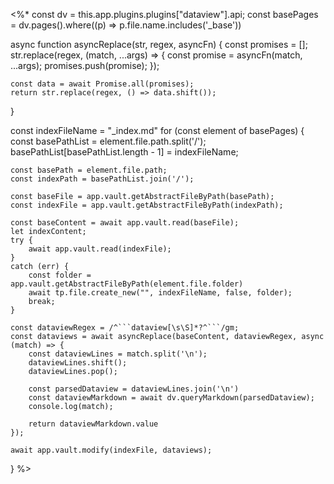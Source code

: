 <%*
const dv = this.app.plugins.plugins["dataview"].api;
const basePages = dv.pages().where((p) => p.file.name.includes('_base'))

async function asyncReplace(str, regex, asyncFn) {
    const promises = [];
    str.replace(regex, (match, ...args) => {
        const promise = asyncFn(match, ...args);
        promises.push(promise);
    });

    const data = await Promise.all(promises);
    return str.replace(regex, () => data.shift());
}

const indexFileName = "_index.md"
for (const element of basePages) {
	const basePathList = element.file.path.split('/');
	basePathList[basePathList.length - 1] = indexFileName;

	const basePath = element.file.path;
	const indexPath = basePathList.join('/');

	const baseFile = app.vault.getAbstractFileByPath(basePath);
	const indexFile = app.vault.getAbstractFileByPath(indexPath);

	const baseContent = await app.vault.read(baseFile);
	let indexContent;
	try {
		await app.vault.read(indexFile);
	}
	catch (err) {
		const folder = app.vault.getAbstractFileByPath(element.file.folder)
		await tp.file.create_new("", indexFileName, false, folder);
		break;
	}

	const dataviewRegex = /^```dataview[\s\S]*?^```/gm;
	const dataviews = await asyncReplace(baseContent, dataviewRegex, async (match) => {
		const dataviewLines = match.split('\n');
		dataviewLines.shift();
		dataviewLines.pop();
		
		const parsedDataview = dataviewLines.join('\n')
		const dataviewMarkdown = await dv.queryMarkdown(parsedDataview);
		console.log(match);

		return dataviewMarkdown.value
	});
	
	await app.vault.modify(indexFile, dataviews);
}
%>